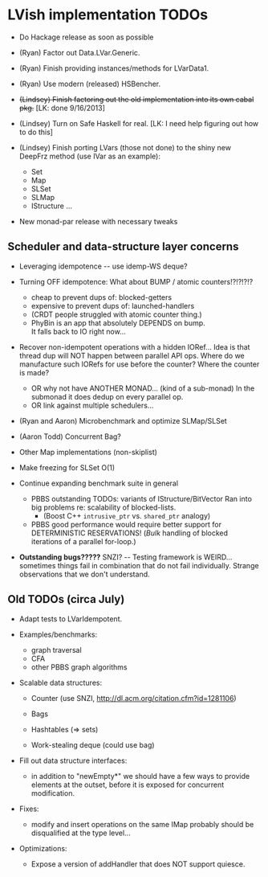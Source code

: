 # LVish implementation TODOs

  * Do Hackage release as soon as possible

  * (Ryan) Factor out Data.LVar.Generic.
  * (Ryan) Finish providing instances/methods for LVarData1.
  * (Ryan) Use modern (released) HSBencher.

  * ~~(Lindsey) Finish factoring out the old implementation into its own cabal pkg.~~ [LK: done 9/16/2013]
  * (Lindsey) Turn on Safe Haskell for real. [LK: I need help figuring out how to do this]
  * (Lindsey) Finish porting LVars (those not done) to the shiny new
    DeepFrz method (use IVar as an example):
      * Set 
      * Map
      * SLSet      
      * SLMap 
      * IStructure ... 
  
  * New monad-par release with necessary tweaks

## Scheduler and data-structure layer concerns
 
  * Leveraging idempotence -- use idemp-WS deque?

  * Turning OFF idempotence: What about BUMP / atomic counters!?!?!?!?
	  - cheap to prevent dups of: blocked-getters
	  - expensive to prevent dups of: launched-handlers
	  - (CRDT people struggled with atomic counter thing.)
	  - PhyBin is an app that absolutely DEPENDS on bump.  
		It falls back to IO right now...

  * Recover non-idempotent operations with a hidden IORef...
	Idea is that thread dup will NOT happen between parallel API ops.
	Where do we manufacture such IORefs for use before the counter?
	Where the counter is made? 
	  - OR why not have ANOTHER MONAD... (kind of a sub-monad)
		   In the submonad it does dedup on every parallel op.
	  - OR link against multiple schedulers... 

  * (Ryan and Aaron) Microbenchmark and optimize SLMap/SLSet

  * (Aaron Todd) Concurrent Bag?
  
  * Other Map implementations (non-skiplist)

  * Make freezing for SLSet O(1)

  * Continue expanding benchmark suite in general
	  - PBBS outstanding TODOs: variants of IStructure/BitVector
		Ran into big problems re: scalability of blocked-lists.  
		  - (Boost C++ `intrusive_ptr` vs. `shared_ptr` analogy)
	  - PBBS good performance would require better support 
		for DETERMINISTIC RESERVATIONS!  (*Bulk* handling of blocked 
		iterations of a parallel for-loop.)

  * __Outstanding bugs?????__  SNZI?
	-- Testing framework is WEIRD... sometimes things fail in combination
	   that do not fail individually.  Strange observations that we don't 
	   understand.

## Old TODOs (circa July)

  * Adapt tests to LVarIdempotent.

  * Examples/benchmarks:
	 - graph traversal
	 - CFA
	 - other PBBS graph algorithms

  * Scalable data structures:
	 - Counter (use SNZI, http://dl.acm.org/citation.cfm?id=1281106)
	 - Bags
	 - Hashtables (=> sets)

	 - Work-stealing deque (could use bag)

  * Fill out data structure interfaces:

	 * in addition to "newEmpty*" we should have a few ways to provide
	   elements at the outset, before it is exposed for concurrent
	   modification.

  * Fixes:

	 * modify and insert operations on the same IMap probably should be
	   disqualified at the type level...

  * Optimizations:

	 * Expose a version of addHandler that does NOT support quiesce.
